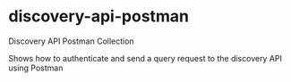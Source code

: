 # discovery-api-postman
Discovery API Postman Collection

Shows how to authenticate and send a query request to the discovery API using Postman
